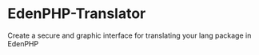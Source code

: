 EdenPHP-Translator
==================

Create a secure and graphic interface for translating your lang package in EdenPHP